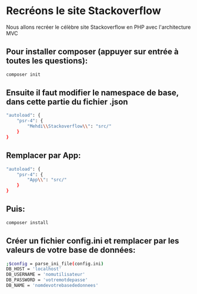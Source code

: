 # Recréons le site Stackoverflow

Nous allons recréer le célèbre site Stackoverflow en PHP avec l'architecture MVC

## Pour installer composer (appuyer sur entrée à toutes les questions):
```bash
composer init
```

## Ensuite il faut modifier le namespace de base, dans cette partie du fichier .json
```bash 
"autoload": {
    "psr-4": {
        "Mehdi\\Stackoverflow\\": "src/"
    }
}
```

## Remplacer par App:
```bash 
"autoload": {
    "psr-4": {
        "App\\": "src/"
    }
}
```

## Puis:
```bash
composer install
```

## Créer un fichier config.ini et remplacer par les valeurs de votre base de données:
```bash
;$config = parse_ini_file(config.ini)
DB_HOST = 'localhost'
DB_USERNAME = 'nomutilisateur'
DB_PASSWORD = 'votremotdepasse'
DB_NAME = 'nomdevotrebasededonnees'
```
